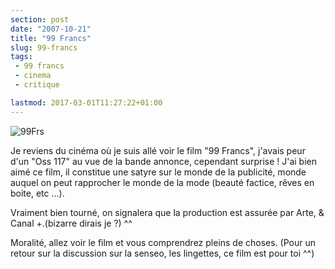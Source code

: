 ```yaml
---
section: post
date: "2007-10-21"
title: "99 Francs"
slug: 99-francs
tags:
 - 99 francs
 - cinema
 - critique

lastmod: 2017-03-01T11:27:22+01:00
---
```


![99Frs](http://static.zenithar.org/wp-content/uploads/18798941.jpg)


Je reviens du cinéma où je suis allé voir le film "99 Francs", j'avais peur d'un "Oss 117" au vue de la bande annonce, cependant surprise ! J'ai bien aimé ce film, il constitue une satyre sur le monde de la publicité, monde auquel on peut rapprocher le monde de la mode (beauté factice, rêves en boite, etc ...).

Vraiment bien tourné, on signalera que la production est assurée par Arte, & Canal +.(bizarre dirais je ?) ^^

Moralité, allez voir le film et vous comprendrez pleins de choses. (Pour un retour sur la discussion sur la senseo, les lingettes, ce film est pour toi ^^)
